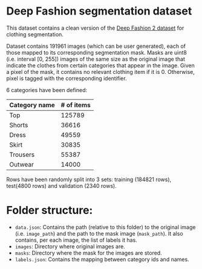 # Deep Fashion segmentation dataset

This dataset contains a clean version of the [Deep Fashion 2 dataset](https://github.com/switchablenorms/DeepFashion2)
for clothing segmentation.

Dataset contains 191961 images (which can be user generated), each of those
mapped to its corresponding segmentation mask. Masks are uint8 (i.e. interval
[0, 255]) images of the same size as the original image that indicate the
clothes from certain categories that appear in the image. Given a pixel of the
mask, it contains no relevant clothing item if it is 0. Otherwise, pixel is
tagged with the corresponding identifier.

6 categories have been defined:

| Category name | # of items |
|---------------|------------|
| Top           | 125789     |
| Shorts        | 36616      |
| Dress         | 49559      |
| Skirt         | 30835      |
| Trousers      | 55387      |
| Outwear       | 14000      |
 

Rows have been randomly split into 3 sets: training (184821 rows),
test(4800 rows) and validation (2340 rows).

# Folder structure:

- `data.json`: Contains the path (relative to this folder) to the original image
  (i.e. `image_path`) and the path to the mask image (`mask_path`). It also
  contains, per each image, the list of labels it has.
- `images`: Directory where original images are.
- `masks`: Directory where the mask for the images are stored.
- `labels.json`: Contains the mapping between category ids and names.
